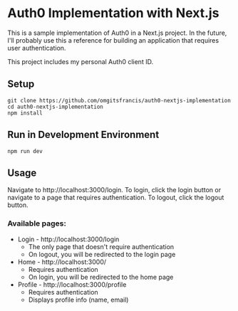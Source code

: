 # Auth0 Implementation with Next.js
This is a sample implementation of Auth0 in a Next.js project. In the future, I'll probably use this a reference for building an application that requires user authentication.

This project includes my personal Auth0 client ID.

## Setup
```
git clone https://github.com/omgitsfrancis/auth0-nextjs-implementation
cd auth0-nextjs-implementation
npm install
```

## Run in Development Environment
```
npm run dev
```

## Usage

Navigate to http://localhost:3000/login. To login, click the login button or navigate to a page that requires authentication. To logout, click the logout button.

### Available pages:
 - Login - http://localhost:3000/login
   - The only page that doesn't require authentication
   - On logout, you will be redirected to the login page
 - Home - http://localhost:3000/
   - Requires authentication
   - On login, you will be redirected to the home page
 - Profile - http://localhost:3000/profile
   - Requires authentication
   - Displays profile info (name, email)